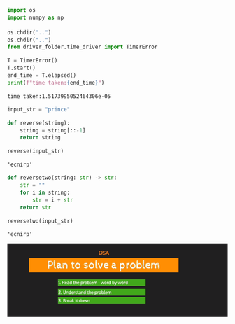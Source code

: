 ```python
import os
import numpy as np

os.chdir("..")
os.chdir("..")
from driver_folder.time_driver import TimerError
```


```python
T = TimerError()
T.start()
end_time = T.elapsed()
print(f"time taken:{end_time}")
```

    time taken:1.5173995052464306e-05



```python
input_str = "prince"
```


```python
def reverse(string):
    string = string[::-1]
    return string
```


```python
reverse(input_str)
```




    'ecnirp'




```python
def reversetwo(string: str) -> str:
    str = ""
    for i in string:
        str = i + str
    return str
```


```python
reversetwo(input_str)
```




    'ecnirp'



![img_5.png](img_5.png)


```python

```



